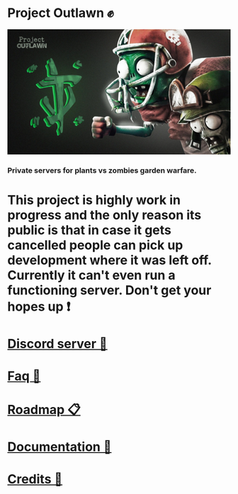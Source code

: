 # Project Outlawn ✊

<img src="Outlawn.jpg" width="800"/>

### Private servers for plants vs zombies garden warfare.

# This project is highly work in progress and the only reason its public is that in case it gets cancelled people can pick up development where it was left off. Currently it can't even run a functioning server. Don't get your hopes up ❗

# [Discord server 💬](https://discord.gg/WuM4hWNUND)

# [Faq 🙋](/docs/Faq.md)

# [Roadmap 📋](/docs/Roadmap.md)

# [Documentation 📄](/docs)

# [Credits 📜](/docs/Credits.md)
